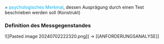 = <span style="color:rgb(0, 176, 240)">psychologisches Merkmal</span>, dessen Ausprägung durch einen Test beschrieben werden soll (Konstrukt)

### Definition des Messgegenstandes

![[Pasted image 20240702222320.png]]
-> [[ANFORDERUNGSANALYSE]]